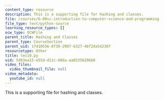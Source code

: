 ```yaml
---
content_type: resource
description: This is a supporting file for hashing and classes.
file: /courses/6-00sc-introduction-to-computer-science-and-programming-spring-2011/5d63ea15e55dd11c686aaa83356206b0_lec10.py
file_type: text/python-source
learning_resource_types: []
ocw_type: OCWFile
parent_title: Hashing and Classes
parent_type: CourseSection
parent_uid: 17410556-8f30-2907-b327-46f2da54236f
resourcetype: Other
title: lec10.py
uid: 5d63ea15-e55d-d11c-686a-aa83356206b0
video_files:
  video_thumbnail_file: null
video_metadata:
  youtube_id: null
---
```

This is a supporting file for hashing and classes.

